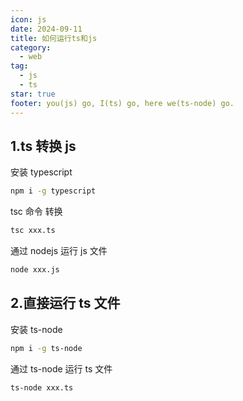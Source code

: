 ```yaml
---
icon: js
date: 2024-09-11
title: 如何运行ts和js
category:
  - web
tag:
  - js
  - ts
star: true
footer: you(js) go, I(ts) go, here we(ts-node) go.
---
```


## 1.ts 转换 js

安装 typescript

```bash
npm i -g typescript
```

tsc 命令 转换

```bash
tsc xxx.ts
```

通过 nodejs 运行 js 文件

```bash
node xxx.js
```

## 2.直接运行 ts 文件

安装 ts-node

```bash
npm i -g ts-node
```

通过 ts-node 运行 ts 文件

```bash
ts-node xxx.ts
```
